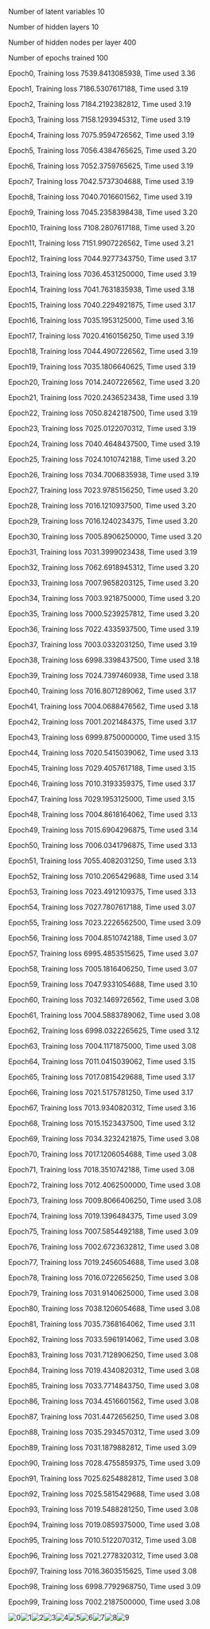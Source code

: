 Number of latent variables 	10

Number of hidden layers 	10

Number of hidden nodes per layer 	400

Number of epochs trained 	100

Epoch0, Training loss 7539.8413085938, Time used 3.36

Epoch1, Training loss 7186.5307617188, Time used 3.19

Epoch2, Training loss 7184.2192382812, Time used 3.19

Epoch3, Training loss 7158.1293945312, Time used 3.19

Epoch4, Training loss 7075.9594726562, Time used 3.19

Epoch5, Training loss 7056.4384765625, Time used 3.20

Epoch6, Training loss 7052.3759765625, Time used 3.19

Epoch7, Training loss 7042.5737304688, Time used 3.19

Epoch8, Training loss 7040.7016601562, Time used 3.19

Epoch9, Training loss 7045.2358398438, Time used 3.20

Epoch10, Training loss 7108.2807617188, Time used 3.20

Epoch11, Training loss 7151.9907226562, Time used 3.21

Epoch12, Training loss 7044.9277343750, Time used 3.17

Epoch13, Training loss 7036.4531250000, Time used 3.19

Epoch14, Training loss 7041.7631835938, Time used 3.18

Epoch15, Training loss 7040.2294921875, Time used 3.17

Epoch16, Training loss 7035.1953125000, Time used 3.16

Epoch17, Training loss 7020.4160156250, Time used 3.19

Epoch18, Training loss 7044.4907226562, Time used 3.19

Epoch19, Training loss 7035.1806640625, Time used 3.19

Epoch20, Training loss 7014.2407226562, Time used 3.20

Epoch21, Training loss 7020.2436523438, Time used 3.19

Epoch22, Training loss 7050.8242187500, Time used 3.19

Epoch23, Training loss 7025.0122070312, Time used 3.19

Epoch24, Training loss 7040.4648437500, Time used 3.19

Epoch25, Training loss 7024.1010742188, Time used 3.20

Epoch26, Training loss 7034.7006835938, Time used 3.19

Epoch27, Training loss 7023.9785156250, Time used 3.20

Epoch28, Training loss 7016.1210937500, Time used 3.20

Epoch29, Training loss 7016.1240234375, Time used 3.20

Epoch30, Training loss 7005.8906250000, Time used 3.20

Epoch31, Training loss 7031.3999023438, Time used 3.19

Epoch32, Training loss 7062.6918945312, Time used 3.20

Epoch33, Training loss 7007.9658203125, Time used 3.20

Epoch34, Training loss 7003.9218750000, Time used 3.20

Epoch35, Training loss 7000.5239257812, Time used 3.20

Epoch36, Training loss 7022.4335937500, Time used 3.19

Epoch37, Training loss 7003.0332031250, Time used 3.19

Epoch38, Training loss 6998.3398437500, Time used 3.18

Epoch39, Training loss 7024.7397460938, Time used 3.18

Epoch40, Training loss 7016.8071289062, Time used 3.17

Epoch41, Training loss 7004.0688476562, Time used 3.18

Epoch42, Training loss 7001.2021484375, Time used 3.17

Epoch43, Training loss 6999.8750000000, Time used 3.15

Epoch44, Training loss 7020.5415039062, Time used 3.13

Epoch45, Training loss 7029.4057617188, Time used 3.15

Epoch46, Training loss 7010.3193359375, Time used 3.17

Epoch47, Training loss 7029.1953125000, Time used 3.15

Epoch48, Training loss 7004.8618164062, Time used 3.13

Epoch49, Training loss 7015.6904296875, Time used 3.14

Epoch50, Training loss 7006.0341796875, Time used 3.13

Epoch51, Training loss 7055.4082031250, Time used 3.13

Epoch52, Training loss 7010.2065429688, Time used 3.14

Epoch53, Training loss 7023.4912109375, Time used 3.13

Epoch54, Training loss 7027.7807617188, Time used 3.07

Epoch55, Training loss 7023.2226562500, Time used 3.09

Epoch56, Training loss 7004.8510742188, Time used 3.07

Epoch57, Training loss 6995.4853515625, Time used 3.07

Epoch58, Training loss 7005.1816406250, Time used 3.07

Epoch59, Training loss 7047.9331054688, Time used 3.10

Epoch60, Training loss 7032.1469726562, Time used 3.08

Epoch61, Training loss 7004.5883789062, Time used 3.08

Epoch62, Training loss 6998.0322265625, Time used 3.12

Epoch63, Training loss 7004.1171875000, Time used 3.08

Epoch64, Training loss 7011.0415039062, Time used 3.15

Epoch65, Training loss 7017.0815429688, Time used 3.17

Epoch66, Training loss 7021.5175781250, Time used 3.17

Epoch67, Training loss 7013.9340820312, Time used 3.16

Epoch68, Training loss 7015.1523437500, Time used 3.12

Epoch69, Training loss 7034.3232421875, Time used 3.08

Epoch70, Training loss 7017.1206054688, Time used 3.08

Epoch71, Training loss 7018.3510742188, Time used 3.08

Epoch72, Training loss 7012.4062500000, Time used 3.08

Epoch73, Training loss 7009.8066406250, Time used 3.08

Epoch74, Training loss 7019.1396484375, Time used 3.09

Epoch75, Training loss 7007.5854492188, Time used 3.09

Epoch76, Training loss 7002.6723632812, Time used 3.08

Epoch77, Training loss 7019.2456054688, Time used 3.08

Epoch78, Training loss 7016.0722656250, Time used 3.08

Epoch79, Training loss 7031.9140625000, Time used 3.08

Epoch80, Training loss 7038.1206054688, Time used 3.08

Epoch81, Training loss 7035.7368164062, Time used 3.11

Epoch82, Training loss 7033.5961914062, Time used 3.08

Epoch83, Training loss 7031.7128906250, Time used 3.08

Epoch84, Training loss 7019.4340820312, Time used 3.08

Epoch85, Training loss 7033.7714843750, Time used 3.08

Epoch86, Training loss 7034.4516601562, Time used 3.08

Epoch87, Training loss 7031.4472656250, Time used 3.08

Epoch88, Training loss 7035.2934570312, Time used 3.09

Epoch89, Training loss 7031.1879882812, Time used 3.09

Epoch90, Training loss 7028.4755859375, Time used 3.09

Epoch91, Training loss 7025.6254882812, Time used 3.08

Epoch92, Training loss 7025.5815429688, Time used 3.08

Epoch93, Training loss 7019.5488281250, Time used 3.08

Epoch94, Training loss 7019.0859375000, Time used 3.08

Epoch95, Training loss 7010.5122070312, Time used 3.08

Epoch96, Training loss 7021.2778320312, Time used 3.08

Epoch97, Training loss 7016.3603515625, Time used 3.08

Epoch98, Training loss 6998.7792968750, Time used 3.09

Epoch99, Training loss 7002.2187500000, Time used 3.08

![0](./0.png)![1](./1.png)![2](./2.png)![3](./3.png)![4](./4.png)![5](./5.png)![6](./6.png)![7](./7.png)![8](./8.png)![9](./9.png)